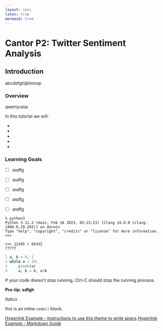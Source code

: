 ```yaml
---
layout: spec
latex: true
mermaid: true
---
```


Cantor P2: Twitter Sentiment Analysis
======================

## Introduction

abcdefghijklmnop


### Overview

qwertyuiop

In this tutorial we will:

- 
- 
- 
- 
- 


### Learning Goals
- [ ] asdfg
- [ ] asdfg
- [ ] asdfg
- [ ] asdfg
- [ ] asdfg


```console
% python3
Python 3.11.2 (main, Feb 16 2023, 03:15:23) [Clang 14.0.0 (clang-1400.0.29.202)] on darwin
Type "help", "copyright", "credits" or "license" for more information.
>>> 
```

```console?lang=python&prompt=>>>,...
>>> 12345 + 65432
77777
```

```python
1 a, b = 0, 1
2 while a < 10:
3     print(a)
4     a, b = b, a+b
```


<div class="primer-spec-callout info" markdown="1">
If your code doesn't stop running, Ctrl-C should stop the running process.
</div>

**Pro-tip: sdfgh**

*Italics*

this is an inline ```code()``` block.


[Hyperlink Example - Instructions to use this theme to write specs](https://github.com/eecs485staff/primer-spec/blob/develop/docs/USAGE_ADVANCED.md#advanced-markdown-tips)
[Hyperlink Example - Markdown Guide](https://www.markdownguide.org/basic-syntax/)



